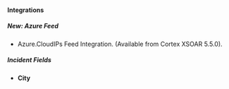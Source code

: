 
#### Integrations
##### New: Azure Feed
- Azure.CloudIPs Feed Integration. (Available from Cortex XSOAR 5.5.0).

##### Incident Fields
- **City**
